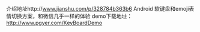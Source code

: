 介绍地址http://www.jianshu.com/p/328784b363b6
Android 软键盘和emoji表情切换方案，和微信几乎一样的体验
demo下载地址：http://www.pgyer.com/KeyBoardDemo
